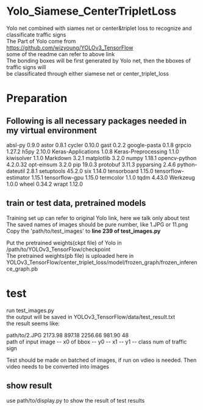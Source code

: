 # Yolo_Siamese_CenterTripletLoss
Yolo net combined with siames net or center&amp;triplet loss to recognize and classificate traffic signs  
The Part of Yolo come from https://github.com/wizyoung/YOLOv3_TensorFlow  
some of the readme can refer to above link   
The bonding boxes will be first generated by Yolo net, then the bboxes of traffic signs will  
be classificated through either siamese net or center_triplet_loss  

# Preparation
## Following is all necessary packages needed in my virtual environment
absl-py              0.9.0
astor                0.8.1
cycler               0.10.0
gast                 0.2.2
google-pasta         0.1.8
grpcio               1.27.2
h5py                 2.10.0
Keras-Applications   1.0.8
Keras-Preprocessing  1.1.0
kiwisolver           1.1.0
Markdown             3.2.1
matplotlib           3.2.0
numpy                1.18.1
opencv-python        4.2.0.32
opt-einsum           3.2.0
pip                  19.0.3
protobuf             3.11.3
pyparsing            2.4.6
python-dateutil      2.8.1
setuptools           45.2.0
six                  1.14.0
tensorboard          1.15.0
tensorflow-estimator 1.15.1
tensorflow-gpu       1.15.0
termcolor            1.1.0
tqdm                 4.43.0
Werkzeug             1.0.0
wheel                0.34.2
wrapt                1.12.0

## train or test data, pretrained models
Training set up can refer to original Yolo link, here we talk only about test  
The saved names of images should be pure number, like 1.JPG or 11.png  
Copy the 'path/to/test_images' to **line 239 of test_images.py**   
  
Put the pretrained weights(ckpt file) of Yolo in /path/to/YOLOv3_TensorFlow/checkpoint  
The pretrained weights(pb file) is uploaded here in YOLOv3_TensorFlow/center_triplet_loss/model/frozen_graph/frozen_inference_graph.pb  


# test
run test_images.py  
the output will be saved in YOLOv3_TensorFlow/data/test_result.txt  
the result seems like:  
    
 path/to/2.JPG  2173.98  897.18  2256.66  981.90  48  
 path of input image -- x0 of bbox -- y0 -- x1 -- y1 -- class num of traffic sign
      
Test should be made on batched of images, if run on vdieo is needed. Then video needs to be converted into images  

## show result
use path/to/display.py to show the result of test results
